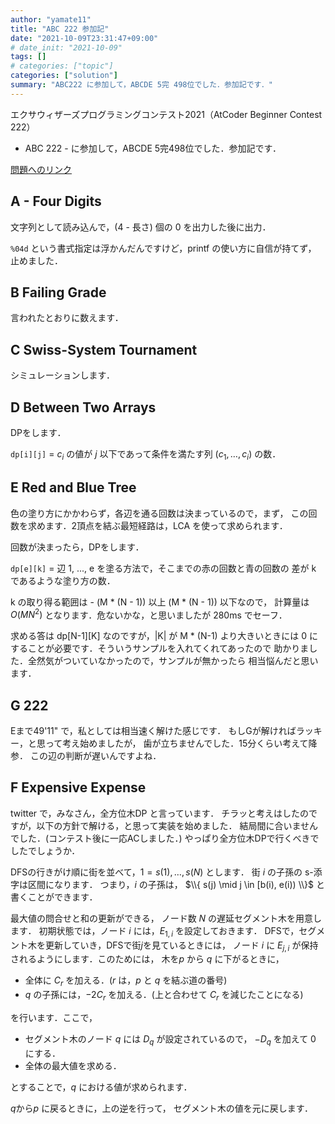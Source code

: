 ```yaml
---
author: "yamate11"
title: "ABC 222 参加記"
date: "2021-10-09T23:31:47+09:00"
# date_init: "2021-10-09"
tags: []
# categories: ["topic"]
categories: ["solution"]
summary: "ABC222 に参加して，ABCDE 5完 498位でした．参加記です．"
---
```


エクサウィザーズプログラミングコンテスト2021（AtCoder Beginner Contest 222）
- ABC 222 - に参加して，ABCDE 5完498位でした．参加記です．

[問題へのリンク](https://atcoder.jp/contests/abc222/tasks)

## A - Four Digits

文字列として読み込んで，(4 - 長さ) 個の 0 を出力した後に出力．

`%04d` という書式指定は浮かんだんですけど，printf の使い方に自信が持てず，
止めました．

## B	Failing Grade

言われたとおりに数えます．

## C	Swiss-System Tournament

シミュレーションします．

## D	Between Two Arrays

DPをします．

`dp[i][j]` = $c_i$ の値が $j$ 以下であって条件を満たす列
$(c_1, \ldots, c_i)$ の数．

## E	Red and Blue Tree

色の塗り方にかかわらず，各辺を通る回数は決まっているので，まず，
この回数を求めます．2頂点を結ぶ最短経路は，LCA を使って求められます．

回数が決まったら，DPをします．

`dp[e][k]` = 辺 1, ..., e を塗る方法で，そこまでの赤の回数と青の回数の
差が k であるような塗り方の数．

k の取り得る範囲は - (M * (N - 1)) 以上 (M * (N - 1)) 以下なので，
計算量は $O(MN^2)$ となります．危ないかな，と思いましたが 280ms でセーフ．

求める答は dp[N-1][K] なのですが，|K| が M * (N-1) より大きいときには
0 にすることが必要です．そういうサンプルを入れてくれてあったので
助かりました．全然気がついていなかったので，サンプルが無かったら
相当悩んだと思います．

## G	222

Eまで49'11" で，私としては相当速く解けた感じです．
もしGが解ければラッキー，と思って考え始めましたが，
歯が立ちませんでした．15分くらい考えて降参．
この辺の判断が遅いんですよね．

## F	Expensive Expense

twitter で，みなさん，全方位木DP と言っています．
チラッと考えはしたのですが，以下の方針で解ける，と思って実装を始めました．
結局間に合いませんでした．(コンテスト後に一応ACしました．)
やっぱり全方位木DPで行くべきでしたでしょうか．

DFSの行きがけ順に街を並べて，$1 = s(1), \ldots, s(N)$ とします．
街 $i$ の子孫の s-添字は区間になります．
つまり，$i$ の子孫は，
$\\{ s(j) \mid j \in [b(i), e(i)) \\}$ と書くことができます．

最大値の問合せと和の更新ができる，
ノード数 $N$ の遅延セグメント木を用意します．
初期状態では，ノード $i$ には，$E_{1, i}$ を設定しておきます．
DFSで，セグメント木を更新していき，DFSで街$j$を見ているときには，
ノード $i$ に $E_{j, i}$ が保持されるようにします．このためには，
木を$p$ から $q$ に下がるときに，

* 全体に $C_r$ を加える．($r$ は，$p$ と $q$ を結ぶ道の番号)
* $q$ の子孫には，$-2C_r$ を加える．(上と合わせて $C_r$ を減じたことになる)

を行います．ここで，

* セグメント木のノード $q$ には $D_q$ が設定されているので，
  $-D_q$ を加えて 0 にする．
* 全体の最大値を求める．

とすることで，$q$ における値が求められます．

$q$から$p$ に戻るときに，上の逆を行って，
セグメント木の値を元に戻します．






